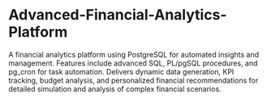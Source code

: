 # Advanced-Financial-Analytics-Platform
A financial analytics platform using PostgreSQL for automated insights and management. Features include advanced SQL, PL/pgSQL procedures, and pg_cron for task automation. Delivers dynamic data generation, KPI tracking, budget analysis, and personalized financial recommendations for detailed simulation and analysis of complex financial scenarios.
